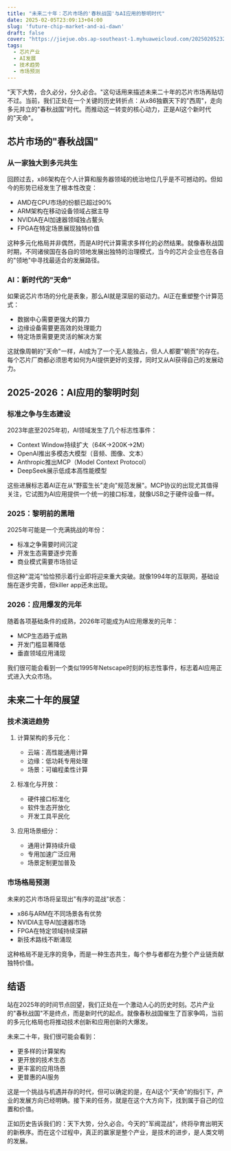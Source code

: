 ```yaml
---
title: "未来二十年：芯片市场的'春秋战国'与AI应用的黎明时代"
date: 2025-02-05T23:09:13+04:00
slug: 'future-chip-market-and-ai-dawn'
draft: false
cover: "https://jiejue.obs.ap-southeast-1.myhuaweicloud.com/20250205232205932.webp"
tags:
  - 芯片产业
  - AI发展
  - 技术趋势
  - 市场预测
---
```

"天下大势，合久必分，分久必合。"这句话用来描述未来二十年的芯片市场再贴切不过。当前，我们正处在一个关键的历史转折点：从x86独霸天下的"西周"，走向多元并立的"春秋战国"时代。而推动这一转变的核心动力，正是AI这个新时代的"天命"。

<!--more-->

## 芯片市场的"春秋战国"

### 从一家独大到多元共生

回顾过去，x86架构在个人计算和服务器领域的统治地位几乎是不可撼动的。但如今的形势已经发生了根本性改变：

- AMD在CPU市场的份额已超过90%
- ARM架构在移动设备领域占据主导
- NVIDIA在AI加速器领域独占鳌头
- FPGA在特定场景展现独特价值

这种多元化格局并非偶然，而是AI时代计算需求多样化的必然结果。就像春秋战国时期，不同诸侯国在各自的领地发展出独特的治理模式，当今的芯片企业也在各自的"领地"中寻找最适合的发展路径。

### AI：新时代的"天命"

如果说芯片市场的分化是表象，那么AI就是深层的驱动力。AI正在重塑整个计算范式：

- 数据中心需要更强大的算力
- 边缘设备需要更高效的处理能力
- 特定场景需要更灵活的解决方案

这就像周朝的"天命"一样，AI成为了一个无人能独占，但人人都要"朝贡"的存在。每个芯片厂商都必须思考如何为AI提供更好的支撑，同时又从AI获得自己的发展动力。

## 2025-2026：AI应用的黎明时刻

### 标准之争与生态建设

2023年底至2025年初，AI领域发生了几个标志性事件：

- Context Window持续扩大（64K→200K→2M）
- OpenAI推出多模态大模型（音频、图像、文本）
- Anthropic推出MCP（Model Context Protocol）
- DeepSeek展示低成本高性能模型

这些进展标志着AI正在从"野蛮生长"走向"规范发展"。MCP协议的出现尤其值得关注，它试图为AI应用提供一个统一的接口标准，就像USB之于硬件设备一样。

### 2025：黎明前的黑暗

2025年可能是一个充满挑战的年份：

- 标准之争需要时间沉淀
- 开发生态需要逐步完善
- 商业模式需要市场验证

但这种"混沌"恰恰预示着行业即将迎来重大突破。就像1994年的互联网，基础设施在逐步完善，但killer app还未出现。

### 2026：应用爆发的元年

随着各项基础条件的成熟，2026年可能成为AI应用爆发的元年：

- MCP生态趋于成熟
- 开发门槛显著降低
- 垂直领域应用涌现

我们很可能会看到一个类似1995年Netscape时刻的标志性事件，标志着AI应用正式进入大众市场。

## 未来二十年的展望

### 技术演进趋势

1. 计算架构的多元化：

   - 云端：高性能通用计算
   - 边缘：低功耗专用处理
   - 场景：可编程柔性计算
2. 标准化与开放：

   - 硬件接口标准化
   - 软件生态开放化
   - 开发工具平民化
3. 应用场景细分：

   - 通用计算持续升级
   - 专用加速广泛应用
   - 场景定制更加普及

### 市场格局预测

未来的芯片市场将呈现出"有序的混战"状态：

- x86与ARM在不同场景各有优势
- NVIDIA主导AI加速器市场
- FPGA在特定领域持续深耕
- 新技术路线不断涌现

这种格局不是无序的竞争，而是一种生态共生，每个参与者都在为整个产业链贡献独特价值。

## 结语

站在2025年的时间节点回望，我们正处在一个激动人心的历史时刻。芯片产业的"春秋战国"不是终点，而是新时代的起点。就像春秋战国催生了百家争鸣，当前的多元化格局也将推动技术创新和应用创新的大爆发。

未来二十年，我们很可能会看到：

- 更多样的计算架构
- 更开放的技术生态
- 更丰富的应用场景
- 更普惠的AI服务

这是一个挑战与机遇并存的时代，但可以确定的是，在AI这个"天命"的指引下，产业的发展方向已经明确。接下来的任务，就是在这个大方向下，找到属于自己的位置和价值。

正如历史告诉我们的：天下大势，分久必合。今天的"军阀混战"，终将孕育出明天的新秩序。而在这个过程中，真正的赢家是整个产业，是技术的进步，是人类文明的发展。
